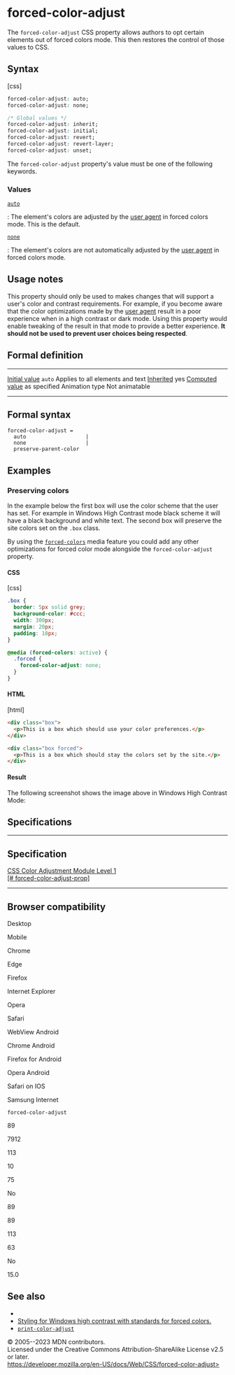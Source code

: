forced-color-adjust
===================

The `forced-color-adjust` CSS property allows authors to opt certain
elements out of forced colors mode. This then restores the control of
those values to CSS.

Syntax
------

[css]

```css
forced-color-adjust: auto;
forced-color-adjust: none;

/* Global values */
forced-color-adjust: inherit;
forced-color-adjust: initial;
forced-color-adjust: revert;
forced-color-adjust: revert-layer;
forced-color-adjust: unset;
```

The `forced-color-adjust` property\'s value must be one of the following
keywords.

### Values

[`auto`](#auto)

:   The element\'s colors are adjusted by the [user
    agent](https://developer.mozilla.org/en-US/docs/Glossary/User_agent)
    in forced colors mode. This is the default.

[`none`](#none)

:   The element\'s colors are not automatically adjusted by the [user
    agent](https://developer.mozilla.org/en-US/docs/Glossary/User_agent)
    in forced colors mode.

Usage notes
-----------

This property should only be used to makes changes that will support a
user\'s color and contrast requirements. For example, if you become
aware that the color optimizations made by the [user
agent](https://developer.mozilla.org/en-US/docs/Glossary/User_agent)
result in a poor experience when in a high contrast or dark mode. Using
this property would enable tweaking of the result in that mode to
provide a better experience. **It should not be used to prevent user
choices being respected**.

Formal definition
-----------------

  ---------------------------------- -----------------------
  [Initial value](initial_value.md)     `auto`
  Applies to                         all elements and text
  [Inherited](inheritance.md)           yes
  [Computed value](computed_value.md)   as specified
  Animation type                     Not animatable
  ---------------------------------- -----------------------

Formal syntax
-------------

```
forced-color-adjust = 
  auto                   |
  none                   |
  preserve-parent-color  
```

Examples
--------

### Preserving colors

In the example below the first box will use the color scheme that the
user has set. For example in Windows High Contrast mode black scheme it
will have a black background and white text. The second box will
preserve the site colors set on the `.box` class.

By using the [`forced-colors`](forced-colors.md) media feature you
could add any other optimizations for forced color mode alongside the
`forced-color-adjust` property.

#### CSS

[css]

```css
.box {
  border: 5px solid grey;
  background-color: #ccc;
  width: 300px;
  margin: 20px;
  padding: 10px;
}

@media (forced-colors: active) {
  .forced {
    forced-color-adjust: none;
  }
}
```

#### HTML

[html]

```html
<div class="box">
  <p>This is a box which should use your color preferences.</p>
</div>

<div class="box forced">
  <p>This is a box which should stay the colors set by the site.</p>
</div>
```

#### Result

The following screenshot shows the image above in Windows High Contrast
Mode:

Specifications
--------------

  ---------------------------------------------------------------------------------------------------------

Specification
  ---------------------------------------------------------------------------------------------------------

  [CSS Color Adjustment Module Level 1\
  [\#
  forced-color-adjust-prop]](https://drafts.csswg.org/css-color-adjust/#forced-color-adjust-prop)

  ---------------------------------------------------------------------------------------------------------

Browser compatibility
---------------------

Desktop

Mobile

Chrome

Edge

Firefox

Internet Explorer

Opera

Safari

WebView Android

Chrome Android

Firefox for Android

Opera Android

Safari on IOS

Samsung Internet

`forced-color-adjust`

89

7912

113

10

75

No

89

89

113

63

No

15.0

See also
--------

- [](applying_color.md)
- [Styling for Windows high contrast with standards for forced
    colors.](https://blogs.windows.com/msedgedev/2020/09/17/styling-for-windows-high-contrast-with-new-standards-for-forced-colors/)
- [`print-color-adjust`](print-color-adjust.md)

© 2005--2023 MDN contributors.\
Licensed under the Creative Commons Attribution-ShareAlike License v2.5
or later.\
https://developer.mozilla.org/en-US/docs/Web/CSS/forced-color-adjust>
